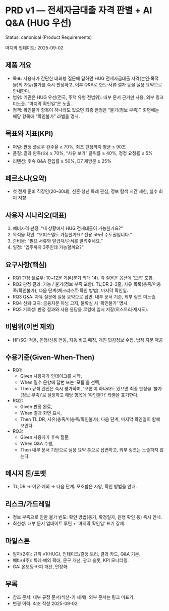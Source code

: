 # PRD v1 — 전세자금대출 자격 판별 + AI Q&A (HUG 우선)
Status: canonical (Product Requirements)

마지막 업데이트: 2025-09-02

## 제품 개요
- 목표: 사용자가 간단한 대화형 질문에 답하면 HUG 전세자금대출 자격(본인·목적물)의 가능/불가를 즉시 판정하고, 이후 Q&A로 한도·서류·절차 등을 실용 요약으로 안내한다.
- 범위: 기관은 HUG 우선(전국, 주택 유형 전범위). 내부 문서 근거만 사용, 외부 링크 미노출. “마지막 확인일”은 노출.
- 정책: 확인불가 항목이 하나라도 있으면 최종 판정은 “불가(정보 부족)”. 화면에는 해당 항목에 “확인불가” 라벨을 명시.

## 목표와 지표(KPI)
- 퍼널: 판정 플로우 완주율 ≥ 70%, 최초 판정까지 평균 ≤ 90초
- 품질: 결과 만족(👍) ≥ 70%, “사유 보기” 클릭률 ≥ 40%, 정정 요청률 ≤ 5%
- 리텐션: 후속 Q&A 진입률 ≥ 50%, D7 재방문 ≥ 25%

## 페르소나(요약)
- 첫 전세 준비 직장인(20–30대), 신혼·청년 특례 관심, 정보 탐색 시간 제한, 실수 회피 지향

## 사용자 시나리오(대표)
1) 예비자격 판정: “내 상황에서 HUG 전세대출이 가능한가요?”
2) 목적물 확인: “오피스텔도 가능한가요? 전용 59㎡ 수도권입니다.”
3) 준비물: “필요 서류와 발급처/순서를 알려주세요.”
4) 일정: “입주까지 3주인데 가능할까요?”

## 요구사항(핵심)
- RQ1 판정 플로우: 10~12문 기본(분기 최대 14). 각 질문은 옵션에 ‘모름’ 포함.
- RQ2 판정 결과: 가능 / 불가(정보 부족 포함). TL;DR 2–3줄, 사유 목록(충족/미충족/확인불가), 다음 단계(체크리스트·확인 방법), 마지막 확인일.
- RQ3 Q&A: 자유 질문에 실용 요약으로 답변. 내부 문서 기준, 외부 링크 미노출.
- RQ4 신뢰·고지: 금융자문 아님 고지, 불확실 시 ‘확인불가’ 명시.
- RQ5 기록성: 판정 결과와 사용 응답을 로컬에 임시 저장(히스토리·재시도).

## 비범위(이번 제외)
- HF/SGI 적용, 은행/신용 연동, 자동 비교·매칭, 개인 민감정보 수집, 법적 자문 제공

## 수용기준(Given-When-Then)
- RQ1:
  - Given 사용자가 인테이크를 시작,
  - When 필수 문항에 답변 또는 ‘모름’을 선택,
  - Then 규칙 엔진은 즉시 평가하며, ‘모름’이 하나라도 있으면 최종 판정을 ‘불가(정보 부족)’로 설정하고 해당 항목에 ‘확인불가’ 라벨을 표기한다.
- RQ2:
  - Given 판정 완료,
  - When 결과 화면 표시,
  - Then TL;DR, 사유(충족/미충족/확인불가), 다음 단계, 마지막 확인일이 함께 보인다.
- RQ3:
  - Given 사용자가 후속 질문,
  - When Q&A 수행,
  - Then 내부 문서 기반으로 실용 요약 톤으로 답변하고, 외부 링크는 노출하지 않는다.

## 메시지 톤/포맷
- TL;DR → 이유·예외 → 다음 단계. 모호함은 지양, 확인 방법을 안내.

## 리스크/가드레일
- 정보 부족으로 인한 불가 빈도: 확인 방법(등기, 확정일자, 은행 확인 등) 즉시 안내.
- 최신성: 내부 문서 업데이트 루틴 + ‘마지막 확인일’ 표기 강제.

## 마일스톤
- 알파(2주): 규칙 v1(HUG), 인테이크/결정 트리, 결과 카드, Q&A 기본.
- 베타(4주): 특례·예외 확대, 문구 개선, 광고 슬롯, KPI 모니터링.
- GA: 온보딩·카피 개선, 안정화.

## 부록
- 참조 문서: 내부 규정 문서(섹션-키 체계). 외부 문서는 링크 미표기.
- 변경 이력: 최초 작성 2025-09-02.
